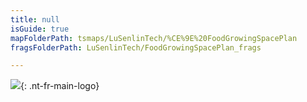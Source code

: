 ```yaml
---
title: null
isGuide: true
mapFolderPath: tsmaps/LuSenlinTech/%CE%9E%20FoodGrowingSpacePlan
fragsFolderPath: LuSenlinTech/FoodGrowingSpacePlan_frags

---
```



<!-- tsGuideRenderComment {"guide":{"id":"xbLKwh2HT","path":"LuSenlinTech","fragmentFolderPath":"LuSenlinTech/FoodGrowingSpacePlan_frags"},"fragment":{"id":"xbLKwh2HT","topLevelMapKey":"s7SMNM05c","mapKeyChain":"s7SMNM05c","guideID":"xbLKwh0tD","guidePath":"c:/GitHub/MuddySpud/MuddySpud.github.io/tsmaps/LuSenlinTech/FoodGrowingSpacePlan.tsmap","chartKey":"s7SMNM05c","isLeaf":false,"options":[{"id":"xbLKwt1pf","order":1},{"id":"xbLKxz0gd","option":"About Lǜ Sēnlín technologies","order":2,"isAncillary":true}]}} -->

[<img src="/LuSenlinTech/assets/images/LuSenlin_white.png">](/LuSenlinTech/assets/images/LuSenlin_white.png){: .nt-fr-main-logo}

